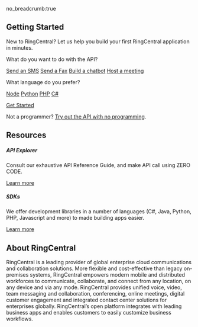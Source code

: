 no_breadcrumb:true

## Getting Started

<p class="lead">New to RingCentral? Let us help you build your first RingCentral application in minutes.</p>

<p>What do you want to do with the API?</p>
<a class="btn btn-light" href="#">Send an SMS</a>
<a class="btn btn-light" href="#">Send a Fax</a>
<a class="btn btn-light" href="#">Build a chatbot</a>
<a class="btn btn-light" href="#">Host a meeting</a>

<p>What language do you prefer?</p>
<a class="btn btn-light" href="#">Node</a>
<a class="btn btn-light" href="#">Python</a>
<a class="btn btn-light" href="#">PHP</a>
<a class="btn btn-light" href="#">C#</a>

<a class="btn btn-primary" href="#">Get Started</a>

<p>Not a programmer? <a href="">Try out the API with no programming</a>.</p>

## Resources

<div class="card-deck">
  <div class="card">
    <div class="card-body">
      <h5 class="card-title">API Explorer</h5>
      <p class="card-text">Consult our exhaustive API Reference Guide, and make API call using ZERO CODE.</p>
      <a href="https://developer.ringcentral.com/api-reference" class="btn btn-primary">Learn more</a>
    </div>
  </div>
  <div class="card">
    <div class="card-body">
      <h5 class="card-title">SDKs</h5>
      <p class="card-text">We offer development libraries in a number of languages (C#, Java, Python, PHP, Javascript and more) to made building apps easier.</p>
      <a href="https://developer.ringcentral.com/library/sdks.html" class="btn btn-primary">Learn more</a>
    </div>
  </div>
</div>

## About RingCentral

RingCentral is a leading provider of global enterprise cloud communications and collaboration solutions. More flexible and cost-effective than legacy on-premises systems, RingCentral empowers modern mobile and distributed workforces to communicate, collaborate, and connect from any location, on any device and via any mode. RingCentral provides unified voice, video, team messaging and collaboration, conferencing, online meetings, digital customer engagement and integrated contact center solutions for enterprises globally. RingCentral’s open platform integrates with leading business apps and enables customers to easily customize business workflows.

